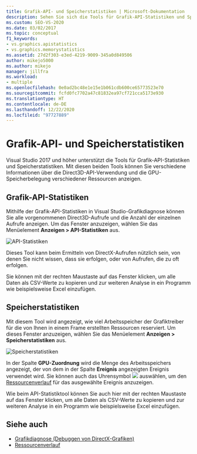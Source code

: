 ```yaml
---
title: Grafik-API- und Speicherstatistiken | Microsoft-Dokumentation
description: Sehen Sie sich die Tools für Grafik-API-Statistiken und Speicherstatistiken an. Diese Tools zeigen Informationen zur Direct3D-API-Nutzung und GPU-Speicherbelegung verschiedener Ressourcen an.
ms.custom: SEO-VS-2020
ms.date: 03/02/2017
ms.topic: conceptual
f1_keywords:
- vs.graphics.apistatistics
- vs.graphics.memorystatistics
ms.assetid: 27d2f303-e3ed-4219-9009-345a0d849506
author: mikejo5000
ms.author: mikejo
manager: jillfra
ms.workload:
- multiple
ms.openlocfilehash: 0e0ad2bc48e1e15e1b061cdb600ce65773523e70
ms.sourcegitcommit: fcfd0fc7702a47c81832ea97cf721cca5173e930
ms.translationtype: HT
ms.contentlocale: de-DE
ms.lasthandoff: 12/22/2020
ms.locfileid: "97727889"
---
```

# <a name="graphics-api-and-memory-statistics"></a>Grafik-API- und Speicherstatistiken
<!-- VERSIONLESS -->
Visual Studio 2017 und höher unterstützt die Tools für Grafik-API-Statistiken und Speicherstatistiken.  Mit diesen beiden Tools können Sie verschiedene Informationen über die Direct3D-API-Verwendung und die GPU-Speicherbelegung verschiedener Ressourcen anzeigen.

## <a name="graphics-api-statistics"></a>Grafik-API-Statistiken
Mithilfe der Grafik-API-Statistiken in Visual Studio-Grafikdiagnose können Sie alle vorgenommenen Direct3D-Aufrufe und die Anzahl der einzelnen Aufrufe anzeigen.  Um das Fenster anzuzeigen, wählen Sie das Menüelement **Anzeigen > API-Statistiken** aus.

![API-Statistiken](media/gfx_diag_api_statistics.png)

Dieses Tool kann beim Ermitteln von DirectX-Aufrufen nützlich sein, von denen Sie nicht wissen, dass sie erfolgen, oder von Aufrufen, die zu oft erfolgen.

Sie können mit der rechten Maustaste auf das Fenster klicken, um alle Daten als CSV-Werte zu kopieren und zur weiteren Analyse in ein Programm wie beispielsweise Excel einzufügen.

## <a name="memory-statistics"></a>Speicherstatistiken
Mit diesem Tool wird angezeigt, wie viel Arbeitsspeicher der Grafiktreiber für die von Ihnen in einem Frame erstellten Ressourcen reserviert.  Um dieses Fenster anzuzeigen, wählen Sie das Menüelement **Anzeigen > Speicherstatistiken** aus.

![Speicherstatistiken](media/gfx_diag_memory_statistics.png)

In der Spalte **GPU-Zuordnung** wird die Menge des Arbeitsspeichers angezeigt, der von dem in der Spalte **Ereignis** angezeigten Ereignis verwendet wird.  Sie können auch das Uhrensymbol ![](media/gfx_watch.png) auswählen, um den [Ressourcenverlauf](graphics-event-list.md#resource-history) für das ausgewählte Ereignis anzuzeigen.

Wie beim API-Statistiktool können Sie auch hier mit der rechten Maustaste auf das Fenster klicken, um alle Daten als CSV-Werte zu kopieren und zur weiteren Analyse in ein Programm wie beispielsweise Excel einzufügen.

## <a name="see-also"></a>Siehe auch
- [Grafikdiagnose (Debuggen von DirectX-Grafiken)](visual-studio-graphics-diagnostics.md)
- [Ressourcenverlauf](graphics-event-list.md#resource-history)
<!-- /VERSIONLESS -->